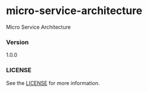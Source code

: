 # micro-service-architecture
Micro Service Architecture

### Version
1.0.0

### LICENSE
See the [LICENSE](LICENSE) for more information. 


